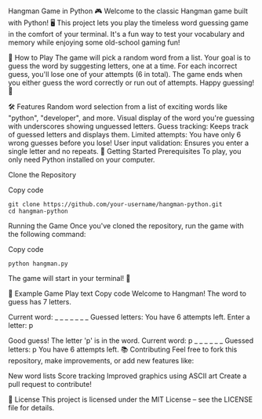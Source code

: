 Hangman Game in Python 🎮
Welcome to the classic Hangman game built with Python! 🖥️ This project lets you play the timeless word guessing game in the comfort of your terminal. It's a fun way to test your vocabulary and memory while enjoying some old-school gaming fun!

🎲 How to Play
The game will pick a random word from a list.
Your goal is to guess the word by suggesting letters, one at a time.
For each incorrect guess, you'll lose one of your attempts (6 in total).
The game ends when you either guess the word correctly or run out of attempts.
Happy guessing! 🧐

🛠️ Features
Random word selection from a list of exciting words like "python", "developer", and more.
Visual display of the word you're guessing with underscores showing unguessed letters.
Guess tracking: Keeps track of guessed letters and displays them.
Limited attempts: You have only 6 wrong guesses before you lose!
User input validation: Ensures you enter a single letter and no repeats.
🚀 Getting Started
Prerequisites
To play, you only need Python installed on your computer.

Clone the Repository

Copy code
```
git clone https://github.com/your-username/hangman-python.git
cd hangman-python
```
Running the Game
Once you've cloned the repository, run the game with the following command:

Copy code
```
python hangman.py
```
The game will start in your terminal! 🎉

🤖 Example Game Play
text
Copy code
Welcome to Hangman!
The word to guess has 7 letters.

Current word: _ _ _ _ _ _ _
Guessed letters: 
You have 6 attempts left.
Enter a letter: p

Good guess! The letter 'p' is in the word.
Current word: p _ _ _ _ _ _
Guessed letters: p
You have 6 attempts left.
📚 Contributing
Feel free to fork this repository, make improvements, or add new features like:

New word lists
Score tracking
Improved graphics using ASCII art
Create a pull request to contribute!

📜 License
This project is licensed under the MIT License – see the LICENSE file for details.
